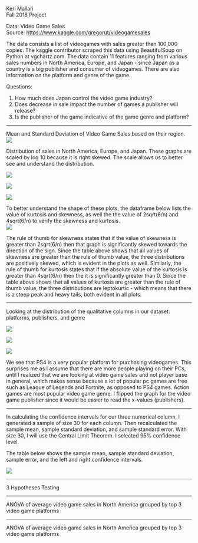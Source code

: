 Keri Mallari <br />
Fall 2018 Project

Data: Video Game Sales <br />
Source: https://www.kaggle.com/gregorut/videogamesales <br />

The data consists a list of videogames with sales greater than 100,000 copies. The kaggle contributor scraped this data using BeautifulSoup on Python at vgchartz.com. The data contain 11 features ranging from various sales numbers in North America, Europe, and Japan - since Japan as a country is a big publisher and consumer of videogames. There are also information on the platform and genre of the game. 

Questions: 
1. How much does Japan control the video game industry?
2. Does decrease in sale impact the number of games a publisher will release?
3. Is the publisher of the game indicative of the game genre and platform? 

***

Mean and Standard Deviation of Video Game Sales based on their region. <br />
![](df_mean_sd.jpg)

Distribution of sales in North America, Europe, and Japan.
These graphs are scaled by log 10 because it is right skewed. The scale allows us to better see and understand the distribution.

![](plot_na_dist.png) 

![](plot_eu_dist.png) 

![](plot_jp_dist.png)

To better understand the shape of these plots, the dataframe below lists the value of kurtosis and skewness, as well the the value of 2sqrt(6/n) and 4sqrt(6/n) to verify the skewness and kurtosis. <br />
![](df_shape.jpg)

The rule of thumb for skewness states that if the value of skewness is greater than 2sqrt(6/n) then that graph is significantly skewed towards the direction of the sign. Since the table above shows that all values of skewness are greater than the rule of thumb value, the three distributions are positively skewed, which is evident in the plots as well. Similarly, the rule of thumb for kurtosis states that if the absolute value of the kurtosis is greater than 4sqrt(6/n) then the it is significantly greater than 0. Since the table above shows that all values of kurtosis are greater than the rule of thumb value, the three distributions are leptokurtic - which means that there is a steep peak and heavy tails, both evident in all plots.

***
Looking at the distribution of the qualitative columns in our dataset: platforms, publishers, and genre

![](plot_platform_dist.png)

![](plot_genre_dist.png) 

![](plot_publisher_dist.png)

We see that PS4 is a very popular platform for purchasing videogames. This surprises me as I assume that there are more people playing on their PCs, until I realized that we are looking at video game sales and not player base in general, which makes sense because a lot of popular pc games are free such as League of Legends and Fortnite, as opposed to PS4 games. Action games are most popular video game genre. I flipped the graph for the video game publisher since it would be easier to read the x-values (publishers). 

***

In calculating the confidence intervals for our three numerical column, I generated a sample of size 30 for each column. Then recalculated the sample mean, sample standard deviation, and sample standard error. With size 30, I will use the Central Limit Theorem. I selected 95% confidence level.

The table below shows the sample mean, sample standard deviation, sample error, and the left and right confidence intervals. 

![](confidence.png)

***

3 Hypotheses Testing

***

ANOVA of average video game sales in North America grouped by top 3 video game platforms

***

ANOVA of average video game sales in North America grouped by top 3 video game platforms